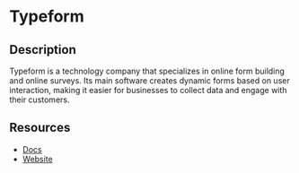 # Typeform

## Description
Typeform is a technology company that specializes in online form building and online surveys. Its main software creates dynamic forms based on user interaction, making it easier for businesses to collect data and engage with their customers.

## Resources
* [Docs](https://www.typeform.com/developers/)
* [Website](typeform.com)